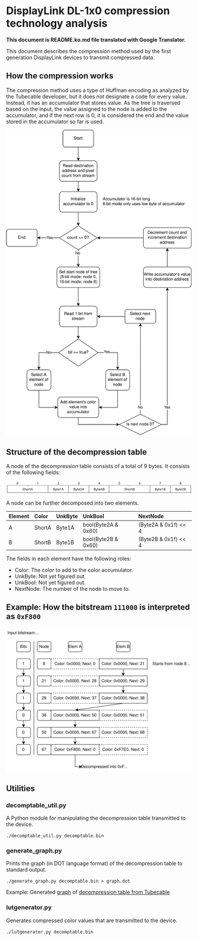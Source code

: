 # DisplayLink DL-1x0 compression technology analysis

**This document is README.ko.md file translated with Google Translator.**

This document describes the compression method used by the first generation DisplayLink devices to transmit compressed data.

## How the compression works

The compression method uses a type of Huffman encoding as analyzed by the Tubecable developer, but it does not designate a code for every value. Instead, it has an accumulator that stores value. As the tree is traversed based on the input, the value assigned to the node is added to the accumulator, and if the next row is 0, it is considered the end and the value stored in the accumulator so far is used.

![Decompression flows](./img/dlcomp.svg)

## Structure of the decompression table

A node of the decompression table consists of a total of 9 bytes. It consists of the following fields:

![Compression table row](./img/comprow.svg)

A node can be further decomposed into two elements.

|Element|Color|UnkByte|UnkBool|NextNode|
| :--- | :--- | :--- | :--- | :--- |
|A|ShortA|Byte1A|bool(Byte2A & 0x60)|(Byte2A & 0x1f) << 4 | ByteAB >> 4|
|B|ShortB|Byte1B|bool(Byte2B & 0x60)|(Byte2B & 0x1f) << 4 | ByteAB & 0x0f|

The fields in each element have the following roles:

 - Color: The color to add to the color accumulator.
 - UnkByte: Not yet figured out.
 - UnkBool: Not yet figured out.
 - NextNode: The number of the node to move to.

## Example: How the bitstream `111000` is interpreted as `0xF800`

![decompression figure](./img/decoding.svg)

## Utilities

### decomptable_util.py

A Python module for manipulating the decompression table transmitted to the device.

    ./decomptable_util.py decomptable.bin

### generate_graph.py

Prints the graph (in DOT language format) of the decompression table to standard output.

    ./generate_graph.py decomptable.bin > graph.dot

Example: Generated [graph](./img/tubecable_huffman.svg) of [decompression table from Tubecable](https://github.com/floe/tubecable/blob/db650b417c1d9ffd9b0e5d93ac167176f337f177/tubecable.c#L325)

### lutgenerator.py

Generates compressed color values ​​that are transmitted to the device.

    ./lutgenerator.py decomptable.bin
